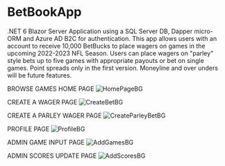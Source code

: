# BetBookApp
.NET 6 Blazor Server Application using a SQL Server DB, Dapper micro-ORM and Azure AD B2C for authentication. This app allows users with an account to receive 10,000 BetBucks to place wagers on games in the upcoming 2022-2023 NFL Season. Users can place wagers on "parley" style bets up to five games with appropriate payouts or bet on single games. Point spreads only in the first version. Moneyline and over unders will be future features.

BROWSE GAMES HOME PAGE
![HomePageBG](https://user-images.githubusercontent.com/95720340/179340028-17a29104-76f1-4889-bbce-b06bc1b4b3bd.png)

CREATE A WAGER PAGE
![CreateBetBG](https://user-images.githubusercontent.com/95720340/179340026-353b14fe-8632-4811-8e9b-02022e108f2b.png)

CREATE A PARLEY WAGER PAGE
![CreateParleyBetBG](https://user-images.githubusercontent.com/95720340/179340025-689302ed-320a-4108-a840-ff0743bfde8f.png)

PROFILE PAGE
![ProfileBG](https://user-images.githubusercontent.com/95720340/179340027-89b73650-6d61-4630-902d-95f0fcc2635c.png)

ADMIN GAME INPUT PAGE
![AddGamesBG](https://user-images.githubusercontent.com/95720340/179340029-3b74cce3-4e32-45d5-b0e3-8157d6a76711.png)

ADMIN SCORES UPDATE PAGE
![AddScoresBG](https://user-images.githubusercontent.com/95720340/179340023-26b5774e-c0e8-40da-83f8-caaf9bd68059.png)

















